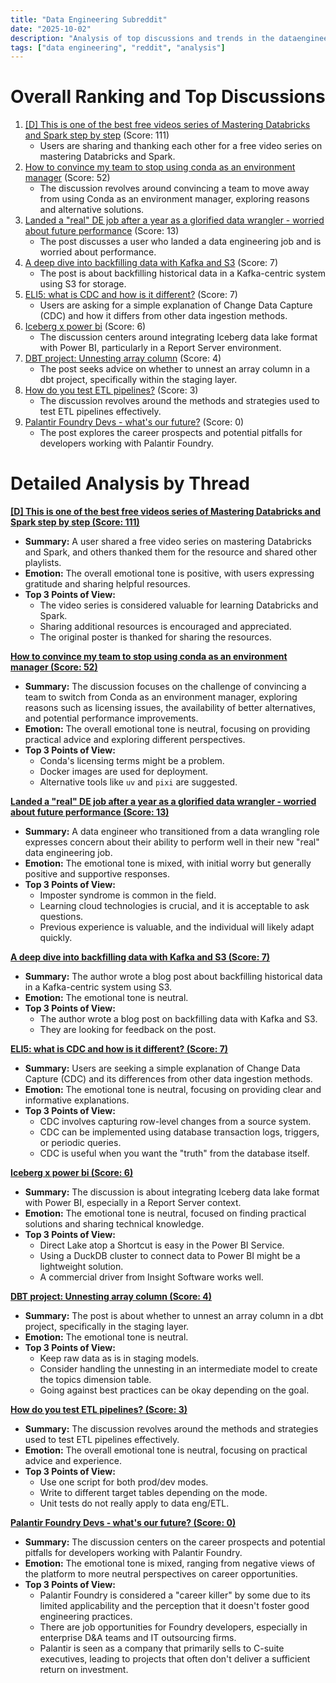 ```yaml
---
title: "Data Engineering Subreddit"
date: "2025-10-02"
description: "Analysis of top discussions and trends in the dataengineering subreddit"
tags: ["data engineering", "reddit", "analysis"]
---
```


# Overall Ranking and Top Discussions
1.  [[D] This is one of the best free videos series of Mastering Databricks and Spark step by step](https://www.reddit.com/r/dataengineering/comments/1nvr141/this_is_one_of_the_best_free_videos_series_of/) (Score: 111)
    *   Users are sharing and thanking each other for a free video series on mastering Databricks and Spark.
2.  [How to convince my team to stop using conda as an environment manager](https://www.reddit.com/r/dataengineering/comments/1nvnxla/how_to_convince_my_team_to_stop_using_conda_as_an/) (Score: 52)
    *   The discussion revolves around convincing a team to move away from using Conda as an environment manager, exploring reasons and alternative solutions.
3.  [Landed a "real" DE job after a year as a glorified data wrangler - worried about future performance](https://www.reddit.com/r/dataengineering/comments/1nw8twq/landed_a_real_de_job_after_a_year_as_a_glorified/) (Score: 13)
    *   The post discusses a user who landed a data engineering job and is worried about performance.
4.  [A deep dive into backfilling data with Kafka and S3](https://nejckorasa.github.io/posts/kafka-backfill/) (Score: 7)
    *   The post is about backfilling historical data in a Kafka-centric system using S3 for storage.
5.  [ELI5: what is CDC and how is it different?](https://www.reddit.com/r/dataengineering/comments/1nvwbcr/eli5_what_is_cdc_and_how_is_it_different/) (Score: 7)
    *   Users are asking for a simple explanation of Change Data Capture (CDC) and how it differs from other data ingestion methods.
6.  [Iceberg x power bi](https://www.reddit.com/r/dataengineering/comments/1nvk6sa/iceberg_x_power_bi/) (Score: 6)
    *   The discussion centers around integrating Iceberg data lake format with Power BI, particularly in a Report Server environment.
7.  [DBT project: Unnesting array column](https://www.reddit.com/r/dataengineering/comments/1nw7oi2/dbt_project_unnesting_array_column/) (Score: 4)
    *   The post seeks advice on whether to unnest an array column in a dbt project, specifically within the staging layer.
8.  [How do you test ETL pipelines?](https://www.reddit.com/r/dataengineering/comments/1nwbq4r/how_do_you_test_etl_pipelines/) (Score: 3)
    *   The discussion revolves around the methods and strategies used to test ETL pipelines effectively.
9.  [Palantir Foundry Devs - what's our future?](https://www.reddit.com/r/dataengineering/comments/1nvx64e/palantir_foundry_devs_whats_our_future/) (Score: 0)
    *   The post explores the career prospects and potential pitfalls for developers working with Palantir Foundry.

# Detailed Analysis by Thread
**[[D] This is one of the best free videos series of Mastering Databricks and Spark step by step (Score: 111)](https://www.reddit.com/r/dataengineering/comments/1nvr141/this_is_one_of_the_best_free_videos_series_of/)**
*  **Summary:** A user shared a free video series on mastering Databricks and Spark, and others thanked them for the resource and shared other playlists.
*  **Emotion:** The overall emotional tone is positive, with users expressing gratitude and sharing helpful resources.
*  **Top 3 Points of View:**
    *   The video series is considered valuable for learning Databricks and Spark.
    *   Sharing additional resources is encouraged and appreciated.
    *   The original poster is thanked for sharing the resources.

**[How to convince my team to stop using conda as an environment manager (Score: 52)](https://www.reddit.com/r/dataengineering/comments/1nvnxla/how_to_convince_my_team_to_stop_using_conda_as_an/)**
*  **Summary:** The discussion focuses on the challenge of convincing a team to switch from Conda as an environment manager, exploring reasons such as licensing issues, the availability of better alternatives, and potential performance improvements.
*  **Emotion:** The overall emotional tone is neutral, focusing on providing practical advice and exploring different perspectives.
*  **Top 3 Points of View:**
    *   Conda's licensing terms might be a problem.
    *   Docker images are used for deployment.
    *   Alternative tools like `uv` and `pixi` are suggested.

**[Landed a "real" DE job after a year as a glorified data wrangler - worried about future performance (Score: 13)](https://www.reddit.com/r/dataengineering/comments/1nw8twq/landed_a_real_de_job_after_a_year_as_a_glorified/)**
*  **Summary:** A data engineer who transitioned from a data wrangling role expresses concern about their ability to perform well in their new "real" data engineering job.
*  **Emotion:** The emotional tone is mixed, with initial worry but generally positive and supportive responses.
*  **Top 3 Points of View:**
    *   Imposter syndrome is common in the field.
    *   Learning cloud technologies is crucial, and it is acceptable to ask questions.
    *   Previous experience is valuable, and the individual will likely adapt quickly.

**[A deep dive into backfilling data with Kafka and S3 (Score: 7)](https://nejckorasa.github.io/posts/kafka-backfill/)**
*  **Summary:** The author wrote a blog post about backfilling historical data in a Kafka-centric system using S3.
*  **Emotion:** The emotional tone is neutral.
*  **Top 3 Points of View:**
    *   The author wrote a blog post on backfilling data with Kafka and S3.
    *   They are looking for feedback on the post.

**[ELI5: what is CDC and how is it different? (Score: 7)](https://www.reddit.com/r/dataengineering/comments/1nvwbcr/eli5_what_is_cdc_and_how_is_it_different/)**
*  **Summary:** Users are seeking a simple explanation of Change Data Capture (CDC) and its differences from other data ingestion methods.
*  **Emotion:** The emotional tone is neutral, focusing on providing clear and informative explanations.
*  **Top 3 Points of View:**
    *   CDC involves capturing row-level changes from a source system.
    *   CDC can be implemented using database transaction logs, triggers, or periodic queries.
    *   CDC is useful when you want the "truth" from the database itself.

**[Iceberg x power bi (Score: 6)](https://www.reddit.com/r/dataengineering/comments/1nvk6sa/iceberg_x_power_bi/)**
*  **Summary:** The discussion is about integrating Iceberg data lake format with Power BI, especially in a Report Server context.
*  **Emotion:** The emotional tone is neutral, focused on finding practical solutions and sharing technical knowledge.
*  **Top 3 Points of View:**
    *   Direct Lake atop a Shortcut is easy in the Power BI Service.
    *   Using a DuckDB cluster to connect data to Power BI might be a lightweight solution.
    *   A commercial driver from Insight Software works well.

**[DBT project: Unnesting array column (Score: 4)](https://www.reddit.com/r/dataengineering/comments/1nw7oi2/dbt_project_unnesting_array_column/)**
*  **Summary:** The post is about whether to unnest an array column in a dbt project, specifically in the staging layer.
*  **Emotion:** The emotional tone is neutral.
*  **Top 3 Points of View:**
    *   Keep raw data as is in staging models.
    *   Consider handling the unnesting in an intermediate model to create the topics dimension table.
    *   Going against best practices can be okay depending on the goal.

**[How do you test ETL pipelines? (Score: 3)](https://www.reddit.com/r/dataengineering/comments/1nwbq4r/how_do_you_test_etl_pipelines/)**
*  **Summary:** The discussion revolves around the methods and strategies used to test ETL pipelines effectively.
*  **Emotion:** The overall emotional tone is neutral, focusing on practical advice and experience.
*  **Top 3 Points of View:**
    *   Use one script for both prod/dev modes.
    *   Write to different target tables depending on the mode.
    *   Unit tests do not really apply to data eng/ETL.

**[Palantir Foundry Devs - what's our future? (Score: 0)](https://www.reddit.com/r/dataengineering/comments/1nvx64e/palantir_foundry_devs_whats_our_future/)**
*  **Summary:** The discussion centers on the career prospects and potential pitfalls for developers working with Palantir Foundry.
*  **Emotion:** The emotional tone is mixed, ranging from negative views of the platform to more neutral perspectives on career opportunities.
*  **Top 3 Points of View:**
    *   Palantir Foundry is considered a "career killer" by some due to its limited applicability and the perception that it doesn't foster good engineering practices.
    *   There are job opportunities for Foundry developers, especially in enterprise D&A teams and IT outsourcing firms.
    *   Palantir is seen as a company that primarily sells to C-suite executives, leading to projects that often don't deliver a sufficient return on investment.
